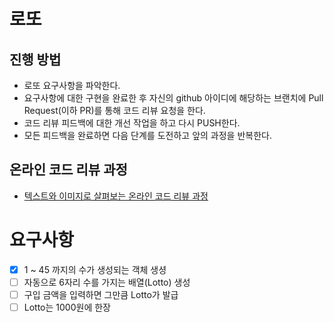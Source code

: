 # 로또
## 진행 방법
* 로또 요구사항을 파악한다.
* 요구사항에 대한 구현을 완료한 후 자신의 github 아이디에 해당하는 브랜치에 Pull Request(이하 PR)를 통해 코드 리뷰 요청을 한다.
* 코드 리뷰 피드백에 대한 개선 작업을 하고 다시 PUSH한다.
* 모든 피드백을 완료하면 다음 단계를 도전하고 앞의 과정을 반복한다.

## 온라인 코드 리뷰 과정
* [텍스트와 이미지로 살펴보는 온라인 코드 리뷰 과정](https://github.com/next-step/nextstep-docs/tree/master/codereview)


# 요구사항 
* [x] 1 ~ 45 까지의 수가 생성되는 객체 생셩
* [ ] 자동으로 6자리 수를 가지는 배열(Lotto) 생성 
* [ ] 구입 금액을 입력하면 그만큼 Lotto가 발급
* [ ] Lotto는 1000원에 한장 
